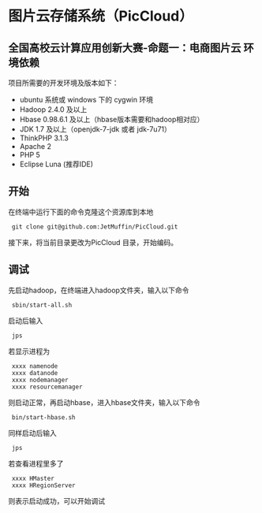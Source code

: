 图片云存储系统（PicCloud）
====
全国高校云计算应用创新大赛-命题一：电商图片云
环境依赖
---
项目所需要的开发环境及版本如下：
* ubuntu 系统或 windows 下的 cygwin 环境
* Hadoop 2.4.0 及以上
* Hbase 0.98.6.1 及以上（hbase版本需要和hadoop相对应）
* JDK 1.7 及以上（openjdk-7-jdk 或者 jdk-7u71）
* ThinkPHP 3.1.3
* Apache 2
* PHP 5
* Eclipse Luna (推荐IDE)

开始
----
在终端中运行下面的命令克隆这个资源库到本地

     git clone git@github.com:JetMuffin/PicCloud.git
     
接下来，将当前目录更改为PicCloud 目录，开始编码。

调试
----
先启动hadoop，在终端进入hadoop文件夹，输入以下命令

     sbin/start-all.sh
     
启动后输入

     jps
     
若显示进程为

     xxxx namenode
     xxxx datanode
     xxxx nodemanager
     xxxx resourcemanager
     
则启动正常，再启动hbase，进入hbase文件夹，输入以下命令

     bin/start-hbase.sh
     
同样启动后输入

     jps
     
若查看进程里多了

     xxxx HMaster
     xxxx HRegionServer
     
则表示启动成功，可以开始调试

